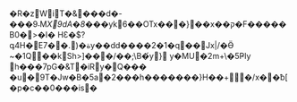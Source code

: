 
�R�zWiT�&���d�-���9˗M*X9dA�8��*�yk6��OTx���}��x��ק�F�����B0�>�I�
HƐ�$?գ4H�E7��.)�ةy��dd����2�1�q��Jх|/�Ӫ
~�1Q��kSh>]���/��;\B�́y} y�MU�2m+\�5ҎIy
h���7pG�&T�iRy�Q��� �u�9T�Jw�B�5a�2���h�������}H��+�/x��ƀ[�p�c��0���is�
